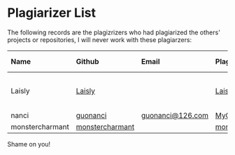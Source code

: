 # Plagiarizer List

The following records are the plagizrizers who had plagiarized the others' projects or repositories, I will never work with these plagiarzers:


Name | Github | Email | Plagiarized Repo | Origin Author's Repo | P.S.
:---- | :---- | :---- | :---- | :---- | :----
Laisly | [Laisly](https://github.com/Laisly) |  | [Laisly/weex](https://github.com/Laisly/weex) | [alibaba/weex](https://github.com/alibaba/weex) (private) | The origin author's [statement](https://github.com/Laisly/weex/blob/master/DO_NOT_FORK_TO_PUBLIC_REPO)
nanci | [guonanci](https://github.com/guonanci) | guonanci@126.com | [MyOwnWorks/navbarFixed](https://github.com/MyOwnWorks/navbarFixed) | [jasinyip/navFixed](https://github.com/jasinyip/navFixed) |
monstercharmant | [monstercharmant](https://github.com/monstercharmant) | | [monstercharmant/resume](https://github.com/monstercharmant/resume) | [joyeecheung/resume](https://github.com/joyeecheung/resume) |

Shame on you!
